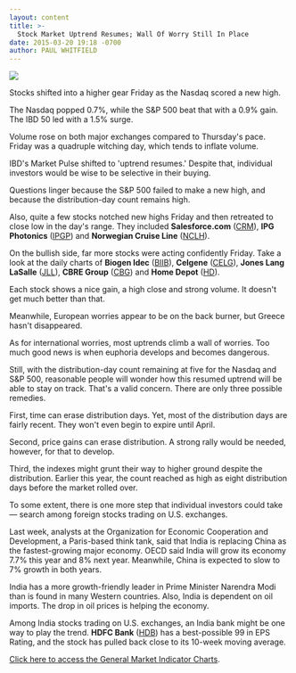 ```yaml
---
layout: content
title: >-
  Stock Market Uptrend Resumes; Wall Of Worry Still In Place
date: 2015-03-20 19:18 -0700
author: PAUL WHITFIELD
---
```






![](https://www.investors.com/wp-content/uploads/ibd-migrated-images/MPv_150323_635624631248014951.png)









  

Stocks shifted into a higher gear Friday as the Nasdaq scored a new high.

  

The Nasdaq popped 0.7%, while the S&P 500 beat that with a 0.9% gain. The IBD 50 led with a 1.5% surge.

  

Volume rose on both major exchanges compared to Thursday's pace. Friday was a quadruple witching day, which tends to inflate volume.

  

IBD's Market Pulse shifted to 'uptrend resumes.' Despite that, individual investors would be wise to be selective in their buying.

  

Questions linger because the S&P 500 failed to make a new high, and because the distribution-day count remains high.

  

Also, quite a few stocks notched new highs Friday and then retreated to close low in the day's range. They included **Salesforce.com** ([CRM](https://research.investors.com/quote.aspx?symbol=CRM)), **IPG Photonics** ([IPGP](https://research.investors.com/quote.aspx?symbol=IPGP)) and **Norwegian Cruise Line** ([NCLH](https://research.investors.com/quote.aspx?symbol=NCLH)).

  

On the bullish side, far more stocks were acting confidently Friday. Take a look at the daily charts of **Biogen Idec** ([BIIB](https://research.investors.com/quote.aspx?symbol=BIIB)), **Celgene** ([CELG](https://research.investors.com/quote.aspx?symbol=CELG)), **Jones Lang LaSalle** ([JLL](https://research.investors.com/quote.aspx?symbol=JLL)), **CBRE Group** ([CBG](https://research.investors.com/quote.aspx?symbol=CBG)) and **Home Depot** ([HD](https://research.investors.com/quote.aspx?symbol=HD)).

  

Each stock shows a nice gain, a high close and strong volume. It doesn't get much better than that.

  

Meanwhile, European worries appear to be on the back burner, but Greece hasn't disappeared.

  

As for international worries, most uptrends climb a wall of worries. Too much good news is when euphoria develops and becomes dangerous.

  

Still, with the distribution-day count remaining at five for the Nasdaq and S&P 500, reasonable people will wonder how this resumed uptrend will be able to stay on track. That's a valid concern. There are only three possible remedies.

  

First, time can erase distribution days. Yet, most of the distribution days are fairly recent. They won't even begin to expire until April.

  

Second, price gains can erase distribution. A strong rally would be needed, however, for that to develop.

  

Third, the indexes might grunt their way to higher ground despite the distribution. Earlier this year, the count reached as high as eight distribution days before the market rolled over.

  

To some extent, there is one more step that individual investors could take — search among foreign stocks trading on U.S. exchanges.

  

Last week, analysts at the Organization for Economic Cooperation and Development, a Paris-based think tank, said that India is replacing China as the fastest-growing major economy. OECD said India will grow its economy 7.7% this year and 8% next year. Meanwhile, China is expected to slow to 7% growth in both years.

  

India has a more growth-friendly leader in Prime Minister Narendra Modi than is found in many Western countries. Also, India is dependent on oil imports. The drop in oil prices is helping the economy.

  

Among India stocks trading on U.S. exchanges, an India bank might be one way to play the trend. **HDFC Bank** ([HDB](https://research.investors.com/quote.aspx?symbol=HDB)) has a best-possible 99 in EPS Rating, and the stock has pulled back close to its 10-week moving average.

  

[Click here to access the General Market Indicator Charts](https://www.investors.com/pdf/GMI_032315.pdf).




